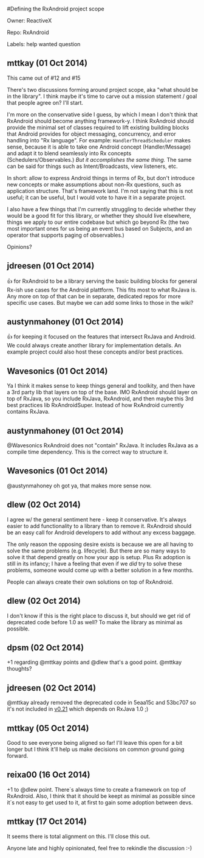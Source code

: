 #Defining the RxAndroid project scope

Owner: ReactiveX

Repo: RxAndroid

Labels: help wanted question 

## mttkay (01 Oct 2014)

This came out of #12 and #15  

There's two discussions forming around project scope, aka "what should be in the library". I think maybe it's time to carve out a mission statement / goal that people agree on? I'll start.

I'm more on the conservative side I guess, by which I mean I don't think that RxAndroid should become anything framework-y. I think RxAndroid should provide the minimal set of classes required to lift existing building blocks that Android provides for object messaging, concurrency, and error handling into "Rx language". For example: `HandlerThreadScheduler` makes sense, because it is able to take one Android concept (Handler/Message) and adapt it to blend seamlessly into Rx concepts (Schedulers/Observables.) _But it accomplishes the same thing._ The same can be said for things such as Intent/Broadcasts, view listeners, etc.

In short: allow to express Android things in terms of Rx, but don't introduce new concepts or make assumptions about non-Rx questions, such as application structure. That's framework land. I'm not saying that this is not useful; it can be useful, but I would vote to have it in a separate project.

I also have a few things that I'm currently struggling to decide whether they would be a good fit for this library, or whether they should live elsewhere, things we apply to our entire codebase but which go beyond Rx (the two most important ones for us being an event bus based on Subjects, and an operator that supports paging of observables.)

Opinions?


## jdreesen (01 Oct 2014)

:+1: for RxAndroid to be a library serving the basic building blocks for general Rx-ish use cases for the Android plattform. This fits most to what RxJava is. Any more on top of that can be in separate, dedicated repos for more specific use cases. But maybe we can add some links to those in the wiki?


## austynmahoney (01 Oct 2014)

:+1: for keeping it focused on the features that intersect RxJava and Android. We could always create another library for implementation details. An example project could also host these concepts and/or best practices.


## Wavesonics (01 Oct 2014)

Ya I think it makes sense to keep things general and toolkity, and then have a 3rd party lib that layers on top of the base. IMO RxAndroid should layer on top of RxJava, so you include RxJava, RxAndroid, and then maybe this 3rd best practices lib RxAndroidSuper. Instead of how RxAndroid currently contains RxJava.


## austynmahoney (01 Oct 2014)

@Wavesonics RxAndroid does not "contain" RxJava. It includes RxJava as a compile time dependency. This is the correct way to structure it.


## Wavesonics (01 Oct 2014)

@austynmahoney oh got ya, that makes more sense now.


## dlew (02 Oct 2014)

I agree w/ the general sentiment here - keep it conservative. It's always easier to add functionality to a library than to remove it. RxAndroid should be an easy call for Android developers to add without any excess baggage.

The only reason the opposing desire exists is because we are all having to solve the same problems (e.g. lifecycle). But there are so many ways to solve it that depend greatly on how your app is setup. Plus Rx adoption is still in its infancy; I have a feeling that even if we _did_ try to solve these problems, someone would come up with a better solution in a few months.

People can always create their own solutions on top of RxAndroid.


## dlew (02 Oct 2014)

I don't know if this is the right place to discuss it, but should we get rid of deprecated code before 1.0 as well? To make the library as minimal as possible.


## dpsm (02 Oct 2014)

+1 regarding @mttkay points and @dlew that's a good point. @mttkay thoughts?


## jdreesen (02 Oct 2014)

@mttkay already removed the deprecated code in 5eaa15c and 53bc707 so it's not included in [v0.21](https://github.com/ReactiveX/RxAndroid/releases/tag/v0.21.0) which depends on RxJava 1.0 ;)


## mttkay (05 Oct 2014)

Good to see everyone being aligned so far! I'll leave this open for a bit longer but I think it'll help us make decisions on common ground going forward.


## reixa00 (16 Oct 2014)

+1 to @dlew point. There´s always time to create a framework on top of RxAndroid. Also, I think that it should be keept as minimal as possible since it´s not easy to get used to it, at first to gain some adoption between devs.


## mttkay (17 Oct 2014)

It seems there is total alignment on this. I'll close this out.

Anyone late and highly opinionated, feel free to rekindle the discussion :-)


